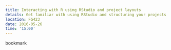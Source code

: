 ```yaml
---
title: Interacting with R using RStudio and project layouts
details: Get familiar with using RStudio and structuring your projects!
location: FG423
date: 2016-05-26
time: '15:00'
---
```


bookmark
